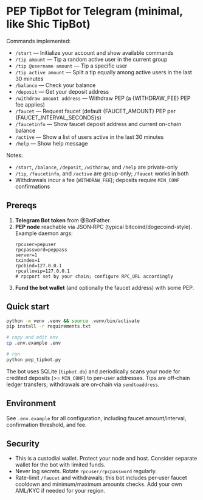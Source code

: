 # PEP TipBot for Telegram (minimal, like Shic TipBot)

Commands implemented:
- `/start` — Initialize your account and show available commands
- `/tip amount` — Tip a random active user in the current group
- `/tip @username amount` — Tip a specific user
- `/tip active amount` — Split a tip equally among active users in the last 30 minutes
- `/balance` — Check your balance
- `/deposit` — Get your deposit address
- `/withdraw amount address` — Withdraw PEP (a {WITHDRAW_FEE} PEP fee applies)
- `/faucet` — Request faucet (default {FAUCET_AMOUNT} PEP per {FAUCET_INTERVAL_SECONDS}s)
- `/faucetinfo` — Show faucet deposit address and current on-chain balance
- `/active` — Show a list of users active in the last 30 minutes
- `/help` — Show help message

Notes:
- `/start`, `/balance`, `/deposit`, `/withdraw`, and `/help` are private-only
- `/tip`, `/faucetinfo`, and `/active` are group-only; `/faucet` works in both
- Withdrawals incur a fee (`WITHDRAW_FEE`); deposits require `MIN_CONF` confirmations

## Prereqs

1. **Telegram Bot token** from @BotFather.
2. **PEP node** reachable via JSON‑RPC (typical bitcoind/dogecoind-style). Example daemon args:
   ```
   rpcuser=pepuser
   rpcpassword=peppass
   server=1
   txindex=1
   rpcbind=127.0.0.1
   rpcallowip=127.0.0.1
   # rpcport set by your chain; configure RPC_URL accordingly
   ```
3. **Fund the bot wallet** (and optionally the faucet address) with some PEP.

## Quick start

```bash
python -m venv .venv && source .venv/bin/activate
pip install -r requirements.txt

# copy and edit env
cp .env.example .env

# run
python pep_tipbot.py
```

The bot uses SQLite (`tipbot.db`) and periodically scans your node for
credited deposits (>= `MIN_CONF`) to per-user addresses. Tips are off‑chain
ledger transfers; withdrawals are on‑chain via `sendtoaddress`.

## Environment

See `.env.example` for all configuration, including faucet amount/interval,
confirmation threshold, and fee.

## Security

- This is a custodial wallet. Protect your node and host. Consider separate wallet
  for the bot with limited funds.
- Never log secrets. Rotate `rpcuser/rpcpassword` regularly.
- Rate-limit `/faucet` and withdrawals; this bot includes per‑user faucet cooldown
  and minimum/maximum amounts checks. Add your own AML/KYC if needed for your region.
